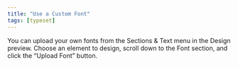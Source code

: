 ```yaml
---
title: "Use a Custom Font"
tags: [typeset]
---
```

 
<html><body><section data-type="chapter" class="hsecchapter" data-hederis-type="hsecchapter" id="custom-font" data-pi-attrs="id: custom-font; data-tags: typeset;" role="doc-chapter" data-tags="typeset" data-author-name=" " data-book-title=" " title="Use a Custom Font"><p class="hblkp" data-hederis-type="hblkp" id="pWlsBqw2Z">You can upload your own fonts from the Sections &amp; Text menu in the Design preview. Choose an element to design, scroll down to the Font section, and click the &#8220;Upload Font&#8221; button.</p></section></body></html>
